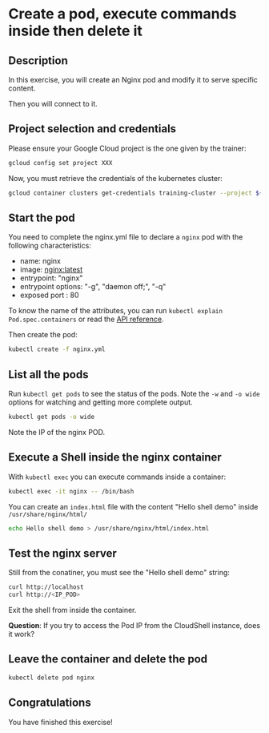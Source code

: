 # Create a pod, execute commands inside then delete it

<walkthrough-tutorial-duration duration="20.0"></walkthrough-tutorial-duration>

## Description

In this exercise, you will create an Nginx pod and modify it to serve specific content.

Then you will connect to it.

## Project selection and credentials

Please ensure your Google Cloud project is the one given by the trainer:

```sh
gcloud config set project XXX 
```

Now, you must retrieve the credentials of the kubernetes cluster:

```sh
gcloud container clusters get-credentials training-cluster --project ${GOOGLE_CLOUD_PROJECT} --zone europe-west1-b
```

## Start the pod

You need to complete the <walkthrough-editor-open-file filePath="nginx.yml">nginx.yml</walkthrough-editor-open-file> file to declare a `nginx` pod with the following characteristics:

* name: nginx
* image: <nginx:latest>
* entrypoint: "nginx"
* entrypoint options: "-g", "daemon off;", "-q"
* exposed port : 80

To know the name of the attributes, you can run `kubectl explain Pod.spec.containers` or read the [API reference](https://kubernetes.io/docs/reference/generated/kubernetes-api/v1.26/#container-v1-core).

Then create the pod:

```sh
kubectl create -f nginx.yml
```

## List all the pods

Run `kubectl get pods` to see the status of the pods. Note the `-w` and `-o wide` options for watching and getting more complete output.

```sh
kubectl get pods -o wide
```

Note the IP of the nginx POD.

## Execute a Shell inside the nginx container

With `kubectl exec` you can execute commands inside a container:

```sh
kubectl exec -it nginx -- /bin/bash
```

You can create an `index.html` file with the content "Hello shell demo" inside `/usr/share/nginx/html/`

```sh
echo Hello shell demo > /usr/share/nginx/html/index.html
```

## Test the nginx server

Still from the conatiner, you must see the "Hello shell demo" string:

```sh
curl http://localhost
curl http://<IP_POD>
```

Exit the shell from inside the container.

**Question**: If you try to access the Pod IP from the CloudShell instance, does it work?

## Leave the container and delete the pod

```sh
kubectl delete pod nginx
```

## Congratulations

You have finished this exercise!

<walkthrough-conclusion-trophy></walkthrough-conclusion-trophy>
